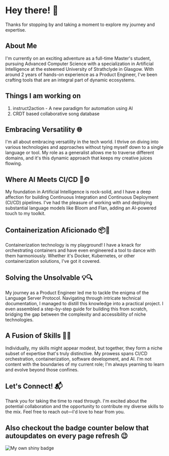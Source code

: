 # Hey there! 👋 

Thanks for stopping by and taking a moment to explore my journey and expertise.

## About Me

I'm currently on an exciting adventure as a full-time Master's student, pursuing Advanced Computer Science with a specialization in Artificial Intelligence at the esteemed University of Strathclyde in Glasgow. With around 2 years of hands-on experience as a Product Engineer, I've been crafting tools that are an integral part of dynamic ecosystems.

## Things I am working on
1. instruct2action - A new paradigm for automation using AI
2. CRDT based collaborative song database

## Embracing Versatility 🌐

I'm all about embracing versatility in the tech world. I thrive on diving into various technologies and approaches without tying myself down to a single language or tool. My role as a generalist allows me to traverse different domains, and it's this dynamic approach that keeps my creative juices flowing.

## Where AI Meets CI/CD 🤖⚙️

My foundation in Artificial Intelligence is rock-solid, and I have a deep affection for building Continuous Integration and Continuous Deployment (CI/CD) pipelines. I've had the pleasure of working with and deploying substantial language models like Bloom and Flan, adding an AI-powered touch to my toolkit.

## Containerization Aficionado 📦🚀

Containerization technology is my playground! I have a knack for orchestrating containers and have even engineered a tool to dance with them harmoniously. Whether it's Docker, Kubernetes, or other containerization solutions, I've got it covered.

## Solving the Unsolvable 💡🔍

My journey as a Product Engineer led me to tackle the enigma of the Language Server Protocol. Navigating through intricate technical documentation, I managed to distill this knowledge into a practical project. I even assembled a step-by-step guide for building this from scratch, bridging the gap between the complexity and accessibility of niche technologies.

## A Fusion of Skills 🔗🚀

Individually, my skills might appear modest, but together, they form a niche subset of expertise that's truly distinctive. My prowess spans CI/CD orchestration, containerization, software development, and AI. I'm not content with the boundaries of my current role; I'm always yearning to learn and evolve beyond those confines.

## Let's Connect! 📬

Thank you for taking the time to read through. I'm excited about the potential collaboration and the opportunity to contribute my diverse skills to the mix. Feel free to reach out—I'd love to hear from you.

Also checkout the badge counter below that autoupdates on every page refresh 😉
---


<img  alt='My own shiny badge'  src="https://badge-counter.vercel.app/api/badgecounter?user=kernelguardian&height=60&text_color=%23FFFFFF"/>
